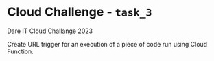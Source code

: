 # Cloud Challenge - `task_3`

Dare IT Cloud Challange 2023

Create URL trigger for an execution of a piece of code run using Cloud Function.
